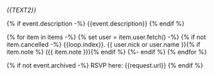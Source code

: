 *{{TEXT2}}*

{% if event.description -%}
    {{event.description}}
{% endif %}

{% for item in items -%}
    {% set user = item.user.fetch() -%}
    {% if not item.cancelled -%}
        {{loop.index}}. {{ user.nick or user.name }}{% if item.note %} ({{ item.note }}){% endif %}
    {%- endif %}
{% endfor %}

{% if not event.archived -%}
    RSVP here: {{request.url}}
{% endif %}
